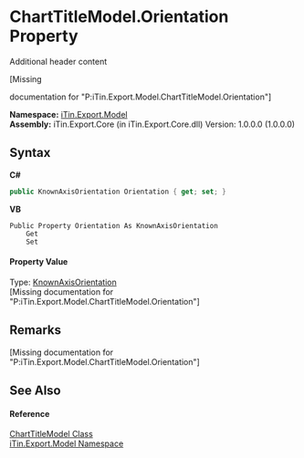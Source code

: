 # ChartTitleModel.Orientation Property 
Additional header content 

\[Missing <summary> documentation for "P:iTin.Export.Model.ChartTitleModel.Orientation"\]

**Namespace:**&nbsp;<a href="ef57ffcc-e95e-b212-5a46-9aa6f5a3511f">iTin.Export.Model</a><br />**Assembly:**&nbsp;iTin.Export.Core (in iTin.Export.Core.dll) Version: 1.0.0.0 (1.0.0.0)

## Syntax

**C#**<br />
``` C#
public KnownAxisOrientation Orientation { get; set; }
```

**VB**<br />
``` VB
Public Property Orientation As KnownAxisOrientation
	Get
	Set
```


#### Property Value
Type: <a href="97cd376c-048d-1da8-4108-ba4f6ad5f45b">KnownAxisOrientation</a><br />\[Missing <value> documentation for "P:iTin.Export.Model.ChartTitleModel.Orientation"\]

## Remarks
\[Missing <remarks> documentation for "P:iTin.Export.Model.ChartTitleModel.Orientation"\]

## See Also


#### Reference
<a href="e08fbd48-7726-2f2e-6ca6-dfbd11026fe5">ChartTitleModel Class</a><br /><a href="ef57ffcc-e95e-b212-5a46-9aa6f5a3511f">iTin.Export.Model Namespace</a><br />